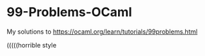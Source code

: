 # 99-Problems-OCaml

My solutions to https://ocaml.org/learn/tutorials/99problems.html

(((((horrible style
